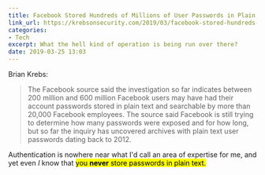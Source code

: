 ```yaml
---
title: Facebook Stored Hundreds of Millions of User Passwords in Plain Text for Years
link_url: https://krebsonsecurity.com/2019/03/facebook-stored-hundreds-of-millions-of-user-passwords-in-plain-text-for-years/
categories:
- Tech
excerpt: What the hell kind of operation is being run over there?
date: 2019-03-25 13:03
---
```


Brian Krebs:

> The Facebook source said the investigation so far indicates between 200 million and 600 million Facebook users may have had their account passwords stored in plain text and searchable by more than 20,000 Facebook employees. The source said Facebook is still trying to determine how many passwords were exposed and for how long, but so far the inquiry has uncovered archives with plain text user passwords dating back to 2012.

Authentication is nowhere near what I'd call an area of expertise for me, and yet even *I* know that <mark markdown="span">you **never** store passwords in plain&nbsp;text.</mark>

